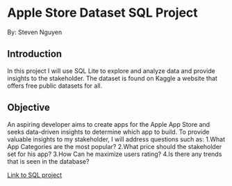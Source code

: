 # Apple Store Dataset SQL Project

By: Steven Nguyen

## Introduction
In this project I will use SQL Lite to explore and analyze data and provide insights to the stakeholder. The dataset is found on Kaggle a website that offers free public datasets for all.

## Objective
An aspiring developer aims to create apps for the Apple App Store and seeks data-driven insights to determine which app to build. To provide valuable insights to my stakeholder, I will address questions such as:
	1.What App Categories are the most popular?
	2.What price should the stakeholder set for his app?
	3.How Can he maximize users rating?
	4.Is there any trends that is seen in the database?

[Link to SQL project](https://github.com/svn2233/applestoredata_sql_project/blob/342e0583ae9954b9a1d4c7f39ad44bdf6bc4bc93/Apple%20Store%20Dataset%20SQL%20Project.md)
